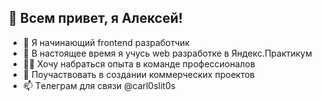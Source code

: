 
👋 Всем привет, я Алексей!
----------------------------
- 👀 Я начинающий frontend разработчик
- 🌱 В настоящее время я учусь web разработке в Яндекс.Практикум
- 👨‍💻 Хочу набраться опыта в команде профессионалов
- 🔎 Поучаствовать в создании коммерческих проектов
- 📫 Tелеграм для связи @carl0slit0s
